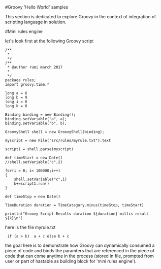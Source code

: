#Groovy 'Hello World' samples

This section is dedicated to explore Groovy in the context of integration of scripting language in solution.


#Mini rules engine

let's look first at the following Groovy script

```
/**
 * 
 */
/**
 * @author rumi march 2017
 *
 */
package rules;
import groovy.time.*

long a = 8
long b = 9
long i = 0
long k = 0

Binding binding = new Binding();
binding.setVariable("a", a);
binding.setVariable("b", b);

GroovyShell shell = new GroovyShell(binding);

myscript = new File("src/rules/myrule.txt").text

script1 = shell.parse(myscript)

def timeStart = new Date()
//shell.setVariable("c",i)

for(i = 0; i< 100000;i++)
{
	shell.setVariable("c",i)
	k+=script1.run()
}

def timeStop = new Date()

TimeDuration duration = TimeCategory.minus(timeStop, timeStart)

println("Groovy Script Results duration ${duration} millis result ${k}\n")
```
here is the file myrule.txt

```
 if (a > b)  a + c else b + c
```


the goal here is to demonstrate how Groovy can dynamically consumed a piece of code and binds the paramters that are referenced in the piece of code that can come anytime in the process (stored in file, prompted from user or part of hastable as building block for 'mini rules engine').


